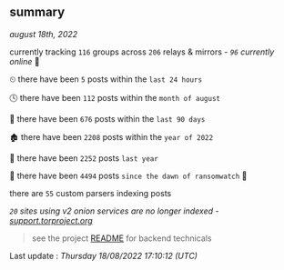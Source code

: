 
## summary
_august 18th, 2022_

currently tracking `116` groups across `206` relays & mirrors - _`96` currently online_ 📡

⏲ there have been `5` posts within the `last 24 hours`

🕓 there have been `112` posts within the `month of august`

📅 there have been `676` posts within the `last 90 days`

🏚 there have been `2208` posts within the `year of 2022`

🚀 there have been `2252` posts `last year`

🦕 there have been `4494` posts `since the dawn of ransomwatch` 🐣

there are `55` custom parsers indexing posts

_`20` sites using v2 onion services are no longer indexed - [support.torproject.org](https://support.torproject.org/onionservices/v2-deprecation/)_

> see the project [README](https://github.com/jmousqueton/ransomwatch#readme) for backend technicals



Last update : _Thursday 18/08/2022 17:10:12 (UTC)_

